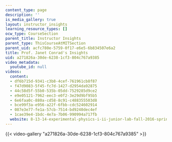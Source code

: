 ```yaml
---
content_type: page
description: ''
is_media_gallery: true
layout: instructor_insights
learning_resource_types: []
ocw_type: CourseSection
parent_title: Instructor Insights
parent_type: ThisCourseAtMITSection
parent_uid: acfc780e-5759-0f17-e6e5-6b834507e6a2
title: Prof. Janet Conrad's Insights
uid: a271826a-30de-6238-1cf3-804c767a9385
video_metadata:
  youtube_id: null
videos:
  content:
  - df6b715d-9341-c3b8-4cef-761961cb8f87
  - f47d9083-5f45-fc7d-1427-d2954da92875
  - 44c58d5f-55b0-535b-05dd-7529285d9ce2
  - e9e05121-7962-eec3-e0f2-3e29d9bf95b5
  - 6e6faa0c-880a-cd58-8c91-c488355503d8
  - bce99f3a-e956-a22f-6fbb-cdc524602914
  - 087e3e77-fe1a-57cb-7514-bd9240dec4ef
  - 1cae39e4-1bdc-4e7a-7b06-990994a717fb
  website: 8-13-14-experimental-physics-i-ii-junior-lab-fall-2016-spring-2017
---
```



{{< video-gallery "a271826a-30de-6238-1cf3-804c767a9385" >}}

